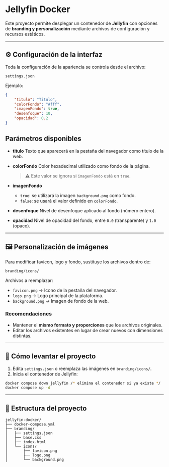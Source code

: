 # Jellyfin Docker

Este proyecto permite desplegar un contenedor de **Jellyfin** con opciones de **branding y personalización** mediante archivos de configuración y recursos estáticos.

---

## ⚙️ Configuración de la interfaz

Toda la configuración de la apariencia se controla desde el archivo:

```
settings.json
```

Ejemplo:

```json
{
    "titulo": "Titulo",
    "colorFondo": "#fff",
    "imagenFondo": true,
    "desenfoque": 10,
    "opacidad": 0.2
}
```

## Parámetros disponibles

-   **titulo**
    Texto que aparecerá en la pestaña del navegador como título de la web.

-   **colorFondo**
    Color hexadecimal utilizado como fondo de la página.

    > ⚠️ Este valor se ignora si `imagenFondo` está en `true`.

-   **imagenFondo**

    -   `true`: se utilizará la imagen `background.png` como fondo.
    -   `false`: se usará el valor definido en `colorFondo`.

-   **desenfoque**
    Nivel de desenfoque aplicado al fondo (número entero).

-   **opacidad**
    Nivel de opacidad del fondo, entre `0.0` (transparente) y `1.0` (opaco).

---

## 🖼️ Personalización de imágenes

Para modificar favicon, logo y fondo, sustituye los archivos dentro de:

```
branding/icons/
```

Archivos a reemplazar:

-   `favicon.png` → Icono de la pestaña del navegador.
-   `logo.png` → Logo principal de la plataforma.
-   `background.png` → Imagen de fondo de la web.

### Recomendaciones

-   Mantener el **mismo formato y proporciones** que los archivos originales.
-   Editar los archivos existentes en lugar de crear nuevos con dimensiones distintas.

---

## 🚀 Cómo levantar el proyecto

1. Edita `settings.json` o reemplaza las imágenes en `branding/icons/`.
2. Inicia el contenedor de Jellyfin:

```bash
docker compose down jellyfin /* elimina el contenedor si ya existe */
docker compose up -d
```

---

## 📂 Estructura del proyecto

```
jellyfin-docker/
├── docker-compose.yml
├── branding/
│   ├── settings.json
│   ├── base.css
│   ├── index.html
│   └── icons/
│       ├── favicon.png
│       ├── logo.png
│       └── background.png
```
